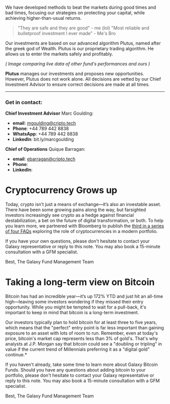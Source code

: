 

We have developed methods to beat the markets during good times and bad times, focusing our strategies on protecting your capital, while achieving higher-than-usual returns.

> "They are safe and they are good" - me (lol)
> "Most reliable and bulletproof investment I ever made" - Me's Bro

Our investments are based on our advanced algorithm Plutus, named after the greek god of Wealth.
 Plutus is our proprietary trading algorithm.
 He allows us to enter the markets safely and profitably.

_( Image comparing live data of other fund's performances and ours )_

__Plutus__ manages our investments and proposes new opportunities.
 However, Plutus does not work alone. All decisions are vetted by our Chief Investment Advisor to ensure correct decisions are made at all times.

---

### Get in contact:

__Chief Investment Advisor__ Marc Goulding:

- __email__: mgoulding@cripto.tech
- __Phone__: +44 789 442 8838
- __WhatsApp__: +44 789 442 8838
- __LinkedIn__: bit.ly/marcgoulding

__Chief of Operations__ Quique Barragan:

- __email__: ebarragan@cripto.tech
- __Phone__: 
- __LinkedIn__: 

# Cryptocurrency Grows up

Today, crypto isn’t just a means of exchange—it’s also an investable asset. There have been some growing pains along the way, but farsighted investors increasingly see crypto as a hedge against financial destabilization, a bet on the future of digital transformation, or both. To help you learn more, we partnered with Bloomberg to publish the [third in a series of four FAQs](https://sponsored.bloomberg.com/news/sponsors/features/galaxy-fund-management/cryptocurrency-grows-up/?adv=31474&prx_t=nkYGABKJIAYikPA) exploring the role of cryptocurrencies in a modern portfolio.

If you have your own questions, please don't hesitate to contact your Galaxy representative or reply to this note. You may also book a 15-minute consultation with a GFM specialist.

Best, 
The Galaxy Fund Management Team

# Taking a long-term view on Bitcoin

Bitcoin has had an incredible year—it’s up 172% YTD and just hit an all-time high—leaving some investors wondering if they missed their entry opportunity. While you might be tempted to wait for a pull-back, it's important to keep in mind that bitcoin is a long-term investment.

Our investors typically plan to hold bitcoin for at least three to five years, which means that the "perfect" entry point is far less important than gaining exposure to an asset with lots of room to run. Remember, even at today's price, bitcoin's market cap represents less than 3% of gold's. That's why analysts at J.P. Morgan say that bitcoin could see a "doubling or tripling" in value if the current trend of Millennials preferring it as a "digital gold" continue.* 

If you haven't already, take some time to learn more about Galaxy Bitcoin Funds. Should you have any questions about adding bitcoin to your portfolio, please don't hesitate to contact your Galaxy representative or reply to this note. You may also book a 15-minute consultation with a GFM specialist.

Best, 
The Galaxy Fund Management Team
